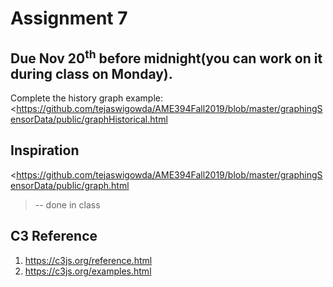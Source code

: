 # Assignment 7

## Due Nov 20<sup>th</sup> before midnight(you can work on it during class on Monday).


Complete the history graph example:
<https://github.com/tejaswigowda/AME394Fall2019/blob/master/graphingSensorData/public/graphHistorical.html
>


## Inspiration
<https://github.com/tejaswigowda/AME394Fall2019/blob/master/graphingSensorData/public/graph.html
> -- done in class

## C3 Reference

1. https://c3js.org/reference.html
2. https://c3js.org/examples.html
